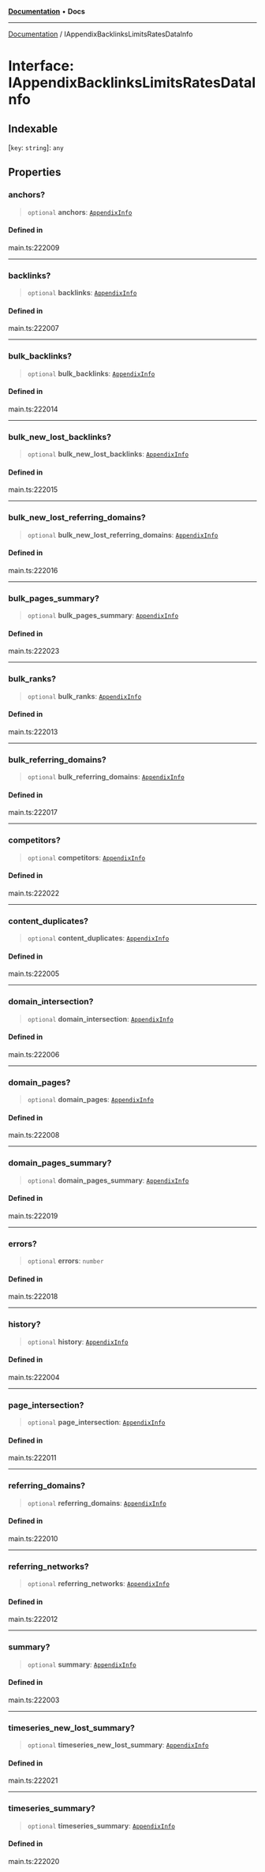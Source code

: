[**Documentation**](../README.md) • **Docs**

***

[Documentation](../globals.md) / IAppendixBacklinksLimitsRatesDataInfo

# Interface: IAppendixBacklinksLimitsRatesDataInfo

## Indexable

 \[`key`: `string`\]: `any`

## Properties

### anchors?

> `optional` **anchors**: [`AppendixInfo`](../classes/AppendixInfo.md)

#### Defined in

main.ts:222009

***

### backlinks?

> `optional` **backlinks**: [`AppendixInfo`](../classes/AppendixInfo.md)

#### Defined in

main.ts:222007

***

### bulk\_backlinks?

> `optional` **bulk\_backlinks**: [`AppendixInfo`](../classes/AppendixInfo.md)

#### Defined in

main.ts:222014

***

### bulk\_new\_lost\_backlinks?

> `optional` **bulk\_new\_lost\_backlinks**: [`AppendixInfo`](../classes/AppendixInfo.md)

#### Defined in

main.ts:222015

***

### bulk\_new\_lost\_referring\_domains?

> `optional` **bulk\_new\_lost\_referring\_domains**: [`AppendixInfo`](../classes/AppendixInfo.md)

#### Defined in

main.ts:222016

***

### bulk\_pages\_summary?

> `optional` **bulk\_pages\_summary**: [`AppendixInfo`](../classes/AppendixInfo.md)

#### Defined in

main.ts:222023

***

### bulk\_ranks?

> `optional` **bulk\_ranks**: [`AppendixInfo`](../classes/AppendixInfo.md)

#### Defined in

main.ts:222013

***

### bulk\_referring\_domains?

> `optional` **bulk\_referring\_domains**: [`AppendixInfo`](../classes/AppendixInfo.md)

#### Defined in

main.ts:222017

***

### competitors?

> `optional` **competitors**: [`AppendixInfo`](../classes/AppendixInfo.md)

#### Defined in

main.ts:222022

***

### content\_duplicates?

> `optional` **content\_duplicates**: [`AppendixInfo`](../classes/AppendixInfo.md)

#### Defined in

main.ts:222005

***

### domain\_intersection?

> `optional` **domain\_intersection**: [`AppendixInfo`](../classes/AppendixInfo.md)

#### Defined in

main.ts:222006

***

### domain\_pages?

> `optional` **domain\_pages**: [`AppendixInfo`](../classes/AppendixInfo.md)

#### Defined in

main.ts:222008

***

### domain\_pages\_summary?

> `optional` **domain\_pages\_summary**: [`AppendixInfo`](../classes/AppendixInfo.md)

#### Defined in

main.ts:222019

***

### errors?

> `optional` **errors**: `number`

#### Defined in

main.ts:222018

***

### history?

> `optional` **history**: [`AppendixInfo`](../classes/AppendixInfo.md)

#### Defined in

main.ts:222004

***

### page\_intersection?

> `optional` **page\_intersection**: [`AppendixInfo`](../classes/AppendixInfo.md)

#### Defined in

main.ts:222011

***

### referring\_domains?

> `optional` **referring\_domains**: [`AppendixInfo`](../classes/AppendixInfo.md)

#### Defined in

main.ts:222010

***

### referring\_networks?

> `optional` **referring\_networks**: [`AppendixInfo`](../classes/AppendixInfo.md)

#### Defined in

main.ts:222012

***

### summary?

> `optional` **summary**: [`AppendixInfo`](../classes/AppendixInfo.md)

#### Defined in

main.ts:222003

***

### timeseries\_new\_lost\_summary?

> `optional` **timeseries\_new\_lost\_summary**: [`AppendixInfo`](../classes/AppendixInfo.md)

#### Defined in

main.ts:222021

***

### timeseries\_summary?

> `optional` **timeseries\_summary**: [`AppendixInfo`](../classes/AppendixInfo.md)

#### Defined in

main.ts:222020
